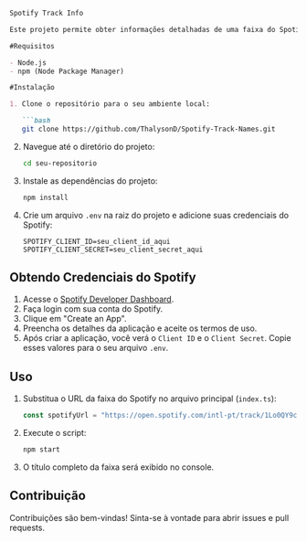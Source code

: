 ```markdown
Spotify Track Info

Este projeto permite obter informações detalhadas de uma faixa do Spotify a partir de um URL.

#Requisitos

- Node.js
- npm (Node Package Manager)

#Instalação

1. Clone o repositório para o seu ambiente local:

   ```bash
   git clone https://github.com/ThalysonD/Spotify-Track-Names.git
   ```

2. Navegue até o diretório do projeto:

   ```bash
   cd seu-repositorio
   ```

3. Instale as dependências do projeto:

   ```bash
   npm install
   ```

4. Crie um arquivo `.env` na raiz do projeto e adicione suas credenciais do Spotify:

   ```plaintext
   SPOTIFY_CLIENT_ID=seu_client_id_aqui
   SPOTIFY_CLIENT_SECRET=seu_client_secret_aqui
   ```

## Obtendo Credenciais do Spotify

1. Acesse o [Spotify Developer Dashboard](https://developer.spotify.com/dashboard/applications).
2. Faça login com sua conta do Spotify.
3. Clique em "Create an App".
4. Preencha os detalhes da aplicação e aceite os termos de uso.
5. Após criar a aplicação, você verá o `Client ID` e o `Client Secret`. Copie esses valores para o seu arquivo `.env`.

## Uso

1. Substitua o URL da faixa do Spotify no arquivo principal (`index.ts`):

   ```typescript
   const spotifyUrl = "https://open.spotify.com/intl-pt/track/1Lo0QY9cvc8sUB2vnIOxDT?si=9ecd33d37b724fc0";
   ```

2. Execute o script:

   ```bash
   npm start
   ```

3. O título completo da faixa será exibido no console.

## Contribuição

Contribuições são bem-vindas! Sinta-se à vontade para abrir issues e pull requests.
```
